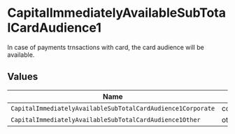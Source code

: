 # CapitalImmediatelyAvailableSubTotalCardAudience1

In case of payments trnsactions with card, the card audience will be available.


## Values

| Name                                                        | Value                                                       |
| ----------------------------------------------------------- | ----------------------------------------------------------- |
| `CapitalImmediatelyAvailableSubTotalCardAudience1Corporate` | corporate                                                   |
| `CapitalImmediatelyAvailableSubTotalCardAudience1Other`     | other                                                       |